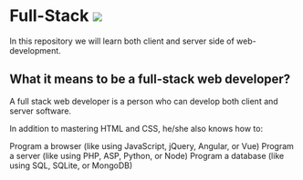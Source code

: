 # Full-Stack  ![](https://img.shields.io/static/v1?label=Phase&message=In%20Development&color=blueviolet&style=flat&logo=appveyor)
In this repository we will learn both client and server side of web-development.


## What it means to be a full-stack web developer?

A full stack web developer is a person who can develop both client and server software.

In addition to mastering HTML and CSS, he/she also knows how to:

Program a browser (like using JavaScript, jQuery, Angular, or Vue)
Program a server (like using PHP, ASP, Python, or Node)
Program a database (like using SQL, SQLite, or MongoDB)

